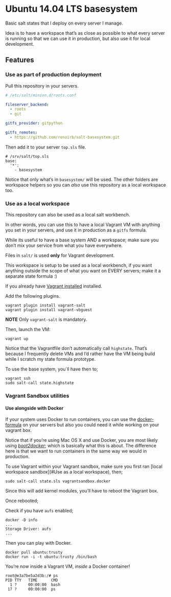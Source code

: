 # Ubuntu 14.04 LTS basesystem

Basic salt states that I deploy on every server I manage.

Idea is to have a workspace that’s as close as possible to what every server is running
so that we can use it in production, but also use it for local development.



## Features

### Use as part of production deployment

Pull this repository in your servers.


```yaml
# /etc/salt/minion.d/roots.conf

fileserver_backend:
  - roots
  - git

gitfs_provider: gitpython

gitfs_remotes:
  - https://github.com/renoirb/salt-basesystem.git
```

Then add it to your server `top.sls` file.

```
# /srv/salt/top.sls
base:
  '*':
    - basesystem
```

Notice that only what’s in `basesystem/` will be used.
The other folders are workspace helpers
so you can *also* use this repository as a local workspace too.



### Use as a local workspace

This repository can also be used as a local salt workbench.

In other words, you can use this to have a local Vagrant VM with anything
you set in your servers, and use it in production as a `gitfs` formula.

While its useful to have a base system AND a workspace; make sure you don’t mix
your service from what you have everywhere.

Files in `salt/` is used **only** for Vagrant development.

This workspace is setup to be used as a local workbench,
if you want anything outside the scope of what you want on EVERY servers;
make it a separate state formula :)

If you already have [Vagrant installed](https://www.vagrantup.com/) installed.

Add the following plugins.

```
vagrant plugin install vagrant-salt
vagrant plugin install vagrant-vbguest

```

**NOTE** Only `vagrant-salt` is mandatory.

Then, launch the VM:

```
vagrant up
```

Notice that the Vagrantfile don’t automatically call `highstate`.
That’s because I frequently delete VMs and I’d rather have the VM being build
while I scratch my state formula prototype.

To use the base system, you´ll have then to;

```
vagrant ssh
sudo salt-call state.highstate
```



### Vagrant Sandbox utilities

#### Use alongside with Docker

If your system uses Docker to run containers, you can use the [docker-formula](https://github.com/saltstack-formulas/docker-formula) on your servers
but also you could need it while working on your vagrant box.

Notice that if you’re using Mac OS X and use Docker, you are most likely using [*boot2docker*](http://boot2docker.io/);
which is basically what this is about. The difference here is that we want to run containers in the same way we would in production.

To use Vagrant within your Vagrant sandbox, make sure you first ran [local workspace sandbox](#Use as a local workspace), then;

```
sudo salt-call state.sls vagrantsandbox.docker
```

Since this will add kernel modules, you’ll have to reboot the Vagrant box.

Once rebooted;

Check if you have `aufs` enabled;

```
docker -D info
...
Storage Driver: aufs
...
```

Then you can play with Docker.

```
docker pull ubuntu:trusty
docker run -i -t ubuntu:trusty /bin/bash
```

You’re now inside a Vagrant VM, *inside* a Docker container!

```
root@e3a7be5a2d3b:/# ps
PID TTY   TIME      CMD
  1 ?     00:00:00  bash
 17 ?     00:00:00  ps
```
